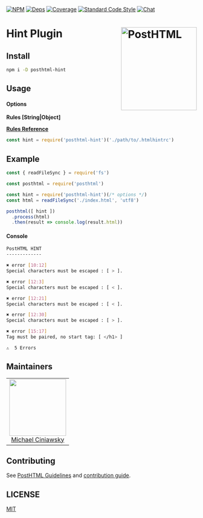 [![NPM][npm]][npm-url]
[![Deps][deps]][deps-url]
[![Coverage][cover]][cover-url]
[![Standard Code Style][style]][style-url]
[![Chat][chat]][chat-badge]

# Hint Plugin <img align="right" width="200" height="220" title="PostHTML" src="http://posthtml.github.io/posthtml/logo.svg">

## Install

```bash
npm i -D posthtml-hint
```

## Usage

#### Options

**Rules [String|Object]**

**[Rules Reference](https://github.com/yaniswang/HTMLHint/wiki/Rules)**

```js
const hint = require('posthtml-hint')('./path/to/.htmlhintrc')
```

## Example

```js
const { readFileSync } = require('fs')

const posthtml = require('posthtml')

const hint = require('posthtml-hint')(/* options */)
const html = readFileSync('./index.html', 'utf8')

posthtml([ hint ])
  .process(html)
  .then(result => console.log(result.html))
```

#### Console

```bash
PostHTML HINT
-------------

✖ error [10:12]
Special characters must be escaped : [ > ].

✖ error [12:3]
Special characters must be escaped : [ < ].

✖ error [12:21]
Special characters must be escaped : [ < ].

✖ error [12:30]
Special characters must be escaped : [ > ].

✖ error [15:17]
Tag must be paired, no start tag: [ </h1> ]

⚠  5 Errors
```

## Maintainers

<table>
  <tbody>
   <tr>
    <td align="center">
      <img width="150 height="150"
      src="https://avatars.githubusercontent.com/u/5419992?v=3&s=150">
      <br />
      <a href="https://github.com/michael-ciniawsky">Michael Ciniawsky</a>
    </td>
   </tr>
  <tbody>
</table>

## Contributing

See [PostHTML Guidelines](https://github.com/posthtml/posthtml/tree/master/docs) and [contribution guide](CONTRIBUTING.md).

## LICENSE

[MIT](LICENSE)

[npm]: https://img.shields.io/npm/v/posthtml-hint.svg
[npm-url]: https://npmjs.com/package/posthtml-hint

[deps]: https://david-dm.org/posthtml/posthtml-hint.svg
[deps-url]: https://david-dm.org/posthtml/posthtml-hint

[travis]: http://img.shields.io/travis/posthtml/posthtml-hint.svg
[travis-url]: https://travis-ci.org/posthtml/posthtml-hint

[cover]: https://coveralls.io/repos/github/posthtml/posthtml-hint/badge.svg?branch=master
[cover-url]: https://coveralls.io/github/posthtml/posthtml-hint?branch=master

[style]: https://img.shields.io/badge/code%20style-standard-yellow.svg
[style-url]: http://standardjs.com/

[chat]: https://badges.gitter.im/posthtml/posthtml.svg
[chat-badge]: https://gitter.im/posthtml/posthtml?utm_source=badge&utm_medium=badge&utm_campaign=pr-badge&utm_content=badge"

